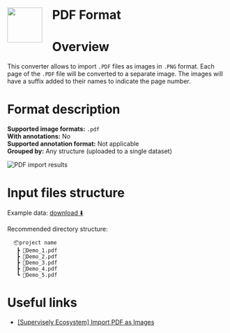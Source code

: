 <h1 align="left" style="border-bottom: 0"> <img align="left" src="https://github.com/supervisely-ecosystem/import-wizard-docs/releases/download/v0.0.1/pdf_logo.png" width="80" style="padding-right: 20px;"> PDF Format </h1>

# Overview

This converter allows to import `.PDF` files as images in `.PNG` format.
Each page of the `.PDF` file will be converted to a separate image. The images will have a suffix added to their names to indicate the page number.

# Format description

**Supported image formats:** `.pdf`<br>
**With annotations:** No<br>
**Supported annotation format:** Not applicable<br>
**Grouped by:** Any structure (uploaded to a single dataset)<br>

![PDF import results](https://github.com/supervisely-ecosystem/import-wizard-docs/assets/48913536/488fec72-f2fe-4078-a4b3-3105a06e1b8a)

# Input files structure

Example data: [download ⬇️](https://github.com/supervisely-ecosystem/import-wizard-docs/files/14905329/Sample_PDF.zip)<br>

Recommended directory structure:

```text
  📦project name
   ┣ 📜Demo_1.pdf
   ┣ 📜Demo_2.pdf
   ┣ 📜Demo_3.pdf
   ┣ 📜Demo_4.pdf
   ┗ 📜Demo_5.pdf
```

# Useful links

- [[Supervisely Ecosystem] Import PDF as Images](https://ecosystem.supervisely.com/apps/import-pdf-as-images)
